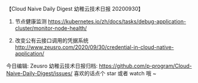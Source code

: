 【Cloud Naive Daily Digest 幼稚云技术日报 20200930】

1. 节点健康监测
https://kubernetes.io/zh/docs/tasks/debug-application-cluster/monitor-node-health/

2. 改变公有云接口调用的凭据系统
http://www.zeusro.com/2020/09/30/credential-in-cloud-native-application/



今日编辑: Zeusro
幼稚云技术日报归档: 
https://github.com/p-program/Cloud-Naive-Daily-Digest/issues/
喜欢的话点个 star 或者 watch 哦 ~